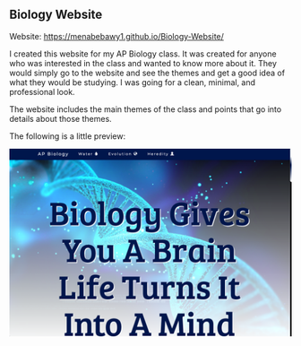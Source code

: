## Biology Website

Website: https://menabebawy1.github.io/Biology-Website/

I created this website for my AP Biology class. It was created for anyone who was interested in the class and wanted to know more about it. They would simply go to the website and see the themes and get a good idea of what they would be studying. I was going for a clean, minimal, and professional look.

The website includes the main themes of the class and points that go into details about those themes.

The following is a little preview:

![Website Preview](bio.png)

